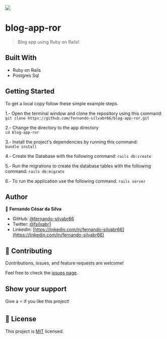 ![](https://img.shields.io/badge/Microverse-blueviolet)

# blog-app-ror
> Blog app using Ruby on Rails!

## Built With

- Ruby on Rails
- Postgres Sql

## Getting Started

To get a local copy follow these simple example steps.  

1.- Open the terminal window and clone the repository using this command:  
`git clone https://github.com/fernando-silvabr66/blog-app-ror.git` 

2.- Change the directory to the app directory  
`cd blog-app-ror`

3.- Install the project's dependencies by running this command:   
`bundle install`

4.- Create the Database with the following command:
`rails db:create`

5.- Run the migrations to create the database tables with the following command:
`rails db:migrate`

6.- To run the application use the following command:
`rails server`

## Author

👤 **Fernando César da Silva**

- GitHub: [@fernando-silvabr66](https://github.com/fernando-silvabr66)
- Twitter: [@fsilvabr1](https://twitter.com/fsilvabr1)
- LinkedIn: [https://linkedin.com/in/fernando-silvabr66](https://linkedin.com/in/fernando-silvabr66)   

## 🤝 Contributing

Contributions, issues, and feature requests are welcome!

Feel free to check the [issues page](../../issues/).

## Show your support

Give a ⭐️ if you like this project!

## 📝 License

This project is [MIT](./LICENSE) licensed.
